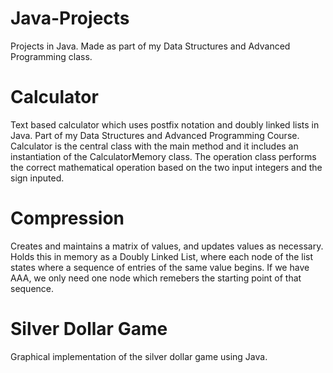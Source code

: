 # Java-Projects
Projects in Java. Made as part of my Data Structures and Advanced Programming class. 

# Calculator
Text based calculator which uses postfix notation and doubly linked 
lists in Java. Part of my Data Structures and Advanced Programming 
Course. Calculator is the central class with the main method and it 
includes an instantiation of the CalculatorMemory class. The operation 
class performs the correct mathematical operation based on the two input
 integers and the sign inputed.

# Compression
Creates and maintains a matrix of values, and updates values as necessary. 
Holds this in memory as a Doubly Linked List, where each node of the list states where a
sequence of entries of the same value begins. If we have AAA, we only need one node which remebers
the starting point of that sequence.

# Silver Dollar Game
Graphical implementation of the silver dollar game using Java. 
